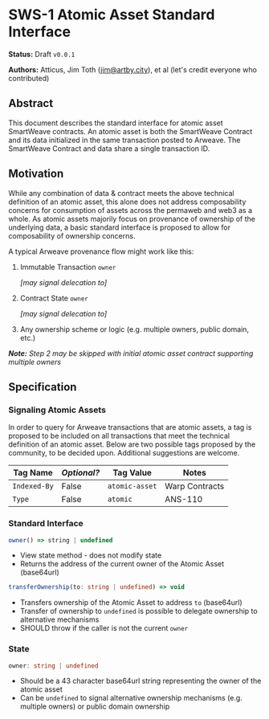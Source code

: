 # SWS-1 Atomic Asset Standard Interface

**Status:** Draft `v0.0.1`

**Authors:** Atticus, Jim Toth ([jim@artby.city](mailto:jim@artby.city)), et al (let's credit everyone who contributed)

## Abstract

This document describes the standard interface for atomic asset SmartWeave
contracts.  An atomic asset is both the SmartWeave Contract and its data initialized in the same transaction posted to Arweave.  The SmartWeave Contract and data share a single transaction ID.

## Motivation

While any combination of data & contract meets the above technical definition of
an atomic asset, this alone does not address composability concerns for
consumption of assets across the permaweb and web3 as a whole.  As atomic
assets majorily focus on provenance of ownership of the underlying data, a
basic standard interface is proposed to allow for composability of ownership
concerns.

A typical Arweave provenance flow might work like this:

1. Immutable Transaction `owner`

    *[may signal delecation to]*

2. Contract State `owner`

    *[may signal delecation to]*

3. Any ownership scheme or logic (e.g. multiple owners, public domain, etc.)

***Note:** Step 2 may be skipped with initial atomic asset contract supporting multiple owners*

## Specification

### Signaling Atomic Assets

In order to query for Arweave transactions that are atomic assets, a tag is
proposed to be included on all transactions that meet the technical definition
of an atomic asset.  Below are two possible tags proposed by the community, to
be decided upon.  Additional suggestions are welcome.

| Tag Name | _Optional?_ | Tag Value | Notes |
|---|---|---|---|
|`Indexed-By`|False|`atomic-asset`| Warp Contracts
|`Type`|False|`atomic`| ANS-110

### Standard Interface

```ts
owner() => string | undefined
```
- View state method - does not modify state
- Returns the address of the current owner of the Atomic Asset (base64url)

```ts
transferOwnership(to: string | undefined) => void
```

- Transfers ownership of the Atomic Asset to address `to` (base64url)
- Transfer of ownership to `undefined` is possible to delegate ownership to
  alternative mechanisms
- SHOULD throw if the caller is not the current `owner`

### State

```ts
owner: string | undefined
```
- Should be a 43 character base64url string representing the owner of the
  atomic asset
- Can be `undefined` to signal alternative ownership mechanisms (e.g. multiple
  owners) or public domain ownership
